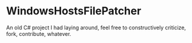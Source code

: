 WindowsHostsFilePatcher
=======================

An old C# project I had laying around, feel free to constructively criticize, fork, contribute, whatever.
